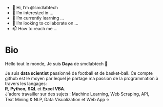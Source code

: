- 👋 Hi, I’m @smdlabtech
- 👀 I’m interested in ...
- 🌱 I’m currently learning ...
- 💞️ I’m looking to collaborate on ...
- 📫 How to reach me ...

<!---
smdlabtech/smdlabtech is a ✨ special ✨ repository because its `README.md` (this file) appears on your GitHub profile.
You can click the Preview link to take a look at your changes.
--->


# Bio

Hello tout le monde, Je suis **Daya** de smdlabtech 👋

Je suis **data scientist** passionné de football et de basket-ball.
Ce compte github est le moyen par lequel je partage ma passion de la programmation à travers les langages:  
**R**, **Python**, **SQL** et **Excel VBA**.  
J'adore travailler sur des sujets : Machine Learning, Web Scraping, API, Text Mining & NLP, Data Visualization et Web App ⭐
